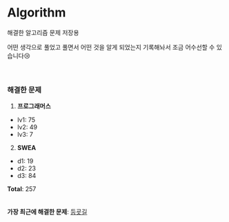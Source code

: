 # Algorithm
해결한 알고리즘 문제 저장용

어떤 생각으로 풀었고 풀면서 어떤 것을 알게 되었는지 기록해놔서 조금 어수선할 수 있습니다😢
<br><br><br>
### 해결한 문제
1.  **프로그래머스**
-  lv1: 75
-  lv2: 49
-  lv3: 7
2.  **SWEA**
-  d1: 19
-  d2: 23
-  d3: 84

**Total**:  257
<br><br><br>
**가장 최근에 해결한 문제**: [등굣길](https://github.com/SobinYim/Algorithm/blob/main/%5BProgrammers%5D%20Lv3/%EB%93%B1%EA%B5%A3%EA%B8%B8.py)
